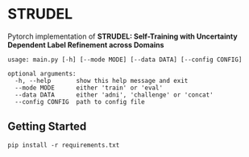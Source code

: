 # STRUDEL
Pytorch implementation of **STRUDEL: Self-Training with Uncertainty Dependent Label Refinement across Domains**

```
usage: main.py [-h] [--mode MODE] [--data DATA] [--config CONFIG]

optional arguments:
  -h, --help       show this help message and exit
  --mode MODE      either 'train' or 'eval'
  --data DATA      either 'adni', 'challenge' or 'concat'
  --config CONFIG  path to config file
```

## Getting Started
```
pip install -r requirements.txt
```